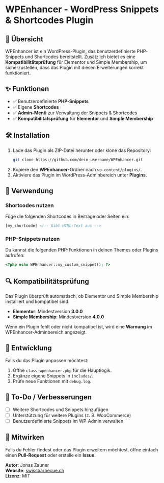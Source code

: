 # WPEnhancer - WordPress Snippets & Shortcodes Plugin

## 📌 Übersicht
WPEnhancer ist ein WordPress-Plugin, das benutzerdefinierte PHP-Snippets und Shortcodes bereitstellt. Zusätzlich bietet es eine **Kompatibilitätsprüfung** für Elementor und Simple Membership, um sicherzustellen, dass das Plugin mit diesen Erweiterungen korrekt funktioniert.

## ✨ Funktionen
- ✅ Benutzerdefinierte **PHP-Snippets**
- ✅ Eigene **Shortcodes**
- ✅ **Admin-Menü** zur Verwaltung der Snippets & Shortcodes
- ✅ **Kompatibilitätsprüfung** für **Elementor** und **Simple Membership**

## 🛠 Installation
1. Lade das Plugin als ZIP-Datei herunter oder klone das Repository:
   ```bash
   git clone https://github.com/dein-username/WPEnhancer.git
   ```
2. Kopiere den **WPEnhancer**-Ordner nach `wp-content/plugins/`.
3. Aktiviere das Plugin im WordPress-Adminbereich unter **Plugins**.

## 🚀 Verwendung
### **Shortcodes nutzen**
Füge die folgenden Shortcodes in Beiträge oder Seiten ein:
```html
[my_shortcode] <!-- Gibt HTML-Text aus -->
```

### **PHP-Snippets nutzen**
Du kannst die folgenden PHP-Funktionen in deinen Themes oder Plugins aufrufen:
```php
<?php echo WPEnhancer::my_custom_snippet(); ?>
```

## 🔍 Kompatibilitätsprüfung
Das Plugin überprüft automatisch, ob Elementor und Simple Membership installiert und kompatibel sind.
- **Elementor**: Mindestversion **3.0.0**
- **Simple Membership**: Mindestversion **4.0.0**

Wenn ein Plugin fehlt oder nicht kompatibel ist, wird eine **Warnung** im WPEnhancer-Adminbereich angezeigt.

## 📝 Entwicklung
Falls du das Plugin anpassen möchtest:
1. Öffne `class-wpenhancer.php` für die Hauptlogik.
2. Ergänze eigene Snippets in `includes/`.
3. Prüfe neue Funktionen mit `debug.log`.

## 🎯 To-Do / Verbesserungen
- [ ] Weitere Shortcodes und Snippets hinzufügen
- [ ] Unterstützung für weitere Plugins (z. B. WooCommerce)
- [ ] Benutzerdefinierte Snippets im WP-Admin verwalten

## 🤝 Mitwirken
Falls du Fehler findest oder das Plugin erweitern möchtest, öffne einfach einen **Pull-Request** oder erstelle ein **Issue**.

**Autor**: Jonas Zauner  
**Website**: [swissbarbecue.ch](https://swissbarbecue.ch)  
**Lizenz**: MIT

